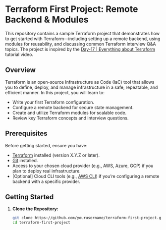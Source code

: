 # Terraform First Project: Remote Backend & Modules

This repository contains a sample Terraform project that demonstrates how to get started with Terraform—including setting up a remote backend, using modules for reusability, and discussing common Terraform interview Q&A topics. The project is inspired by the [Day-17 | Everything about Terraform](https://www.youtube.com/watch?v=CzdfdKWRDB8&list=PLdpzxOOAlwvIKMhk8WhzN1pYoJ1YU8Csa&index=21) tutorial video.

## Overview

Terraform is an open-source Infrastructure as Code (IaC) tool that allows you to define, deploy, and manage infrastructure in a safe, repeatable, and efficient manner. In this project, you will learn to:

- Write your first Terraform configuration.
- Configure a remote backend for secure state management.
- Create and utilize Terraform modules for scalable code.
- Review key Terraform concepts and interview questions.

## Prerequisites

Before getting started, ensure you have:

- [Terraform](https://www.terraform.io/downloads.html) installed (version X.Y.Z or later).
- [Git](https://git-scm.com/downloads) installed.
- Access to your chosen cloud provider (e.g., AWS, Azure, GCP) if you plan to deploy real infrastructure.
- [Optional] Cloud CLI tools (e.g., [AWS CLI](https://aws.amazon.com/cli/)) if you’re configuring a remote backend with a specific provider.

## Getting Started

1. **Clone the Repository:**

   ```bash
   git clone https://github.com/yourusername/terraform-first-project.git
   cd terraform-first-project
